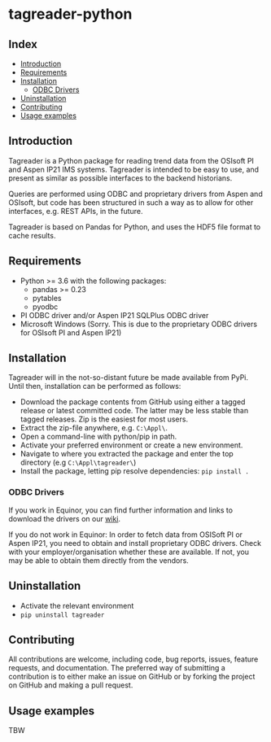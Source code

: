 
# tagreader-python #

## Index ##

* [Introduction](#introduction)
* [Requirements](#requirements)
* [Installation](#installation)
  * [ODBC Drivers](#odbc-drivers)
* [Uninstallation](#uninstallation)
* [Contributing](#contributing)
* [Usage examples](#usage-examples)

## Introduction ##

Tagreader is a Python package for reading trend data from the OSIsoft PI and Aspen IP21 IMS systems. Tagreader is
intended to be easy to use, and present as similar as possible interfaces to the backend historians.   

Queries are performed using ODBC and proprietary drivers from Aspen and OSIsoft, but code has been structured in such
a way as to allow for other interfaces, e.g. REST APIs, in the future.
  
Tagreader is based on Pandas for Python, and uses the HDF5 file format to cache results. 

## Requirements ##

* Python >= 3.6 with the following packages:
  * pandas >= 0.23
  * pytables
  * pyodbc
* PI ODBC driver and/or Aspen IP21 SQLPlus ODBC driver
* Microsoft Windows (Sorry. This is due to the proprietary ODBC drivers for OSIsoft PI and Aspen IP21)
 
## Installation ##

Tagreader will in the not-so-distant future be made available from PyPi. Until then, installation can be performed
as follows:

* Download the package contents from GitHub using either a tagged release or
 latest committed code. The latter may be less stable than tagged releases.
 Zip is the easiest for most users.  
* Extract the zip-file anywhere, e.g. `C:\Appl\`. 
* Open a command-line with python/pip in path.
* Activate your preferred environment or create a new environment. 
* Navigate to where you extracted the package and enter the top directory (e.g `C:\Appl\tagreader\`)
* Install the package, letting pip resolve dependencies: `pip install .` 

### ODBC Drivers ###

If you work in Equinor, you can find further information and links to download the drivers on our 
[wiki](https://wiki.equinor.com/wiki/index.php/tagreader).

If you do not work in Equinor: In order to fetch data from OSISoft PI or Aspen IP21, you need to obtain and install
proprietary ODBC drivers. Check with your employer/organisation whether these are available. If not, you may be able
to obtain them directly from the vendors.

## Uninstallation ##

 * Activate the relevant environment 
 * `pip uninstall tagreader`

## Contributing ##

All contributions are welcome, including code, bug reports, issues, feature requests, and documentation. The preferred
way of submitting a contribution is to either make an issue on GitHub or by forking the project on GitHub and making a 
pull request.
  
## Usage examples ##
TBW